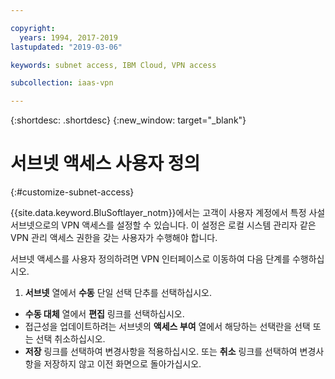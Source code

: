 ```yaml
---

copyright:
  years: 1994, 2017-2019
lastupdated: "2019-03-06"

keywords: subnet access, IBM Cloud, VPN access

subcollection: iaas-vpn

---
```


{:shortdesc: .shortdesc}
{:new_window: target="_blank"}

# 서브넷 액세스 사용자 정의
{:#customize-subnet-access}

{{site.data.keyword.BluSoftlayer_notm}}에서는 고객이 사용자 계정에서 특정 사설 서브넷으로의 VPN 액세스를 설정할 수 있습니다. 이 설정은 로컬 시스템 관리자 같은 VPN 관리 액세스 권한을 갖는 사용자가 수행해야 합니다.

서브넷 액세스를 사용자 정의하려면 VPN 인터페이스로 이동하여 다음 단계를 수행하십시오.
1. **서브넷** 열에서 **수동** 단일 선택 단추를 선택하십시오.
* **수동 대체** 열에서 **편집** 링크를 선택하십시오.
* 접근성을 업데이트하려는 서브넷의 **액세스 부여** 열에서 해당하는 선택란을 선택 또는 선택 취소하십시오.
* **저장** 링크를 선택하여 변경사항을 적용하십시오. 또는 **취소** 링크를 선택하여 변경사항을 저장하지 않고 이전 화면으로 돌아가십시오.
